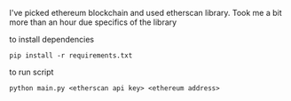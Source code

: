 I've picked ethereum blockchain and used etherscan library. Took me a bit more than an hour due specifics of the library

to install dependencies
```
pip install -r requirements.txt
```

to run script

```
python main.py <etherscan api key> <ethereum address>
```